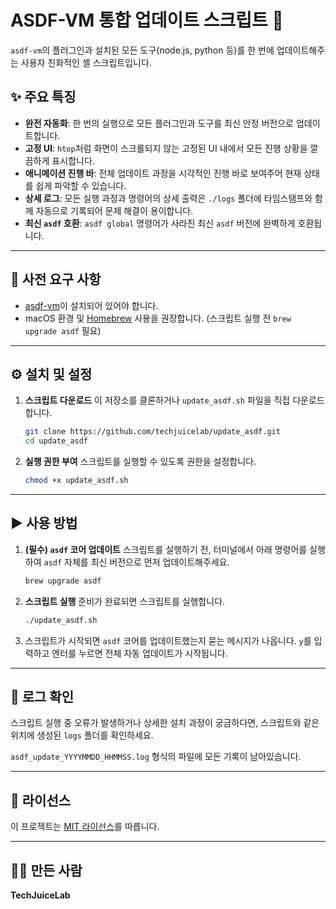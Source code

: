 # ASDF-VM 통합 업데이트 스크립트 🚀

`asdf-vm`의 플러그인과 설치된 모든 도구(node.js, python 등)를 한 번에 업데이트해주는 사용자 친화적인 셸 스크립트입니다.


## ✨ 주요 특징

  - **완전 자동화**: 한 번의 실행으로 모든 플러그인과 도구를 최신 안정 버전으로 업데이트합니다.
  - **고정 UI**: `htop`처럼 화면이 스크롤되지 않는 고정된 UI 내에서 모든 진행 상황을 깔끔하게 표시합니다.
  - **애니메이션 진행 바**: 전체 업데이트 과정을 시각적인 진행 바로 보여주어 현재 상태를 쉽게 파악할 수 있습니다.
  - **상세 로그**: 모든 실행 과정과 명령어의 상세 출력은 `./logs` 폴더에 타임스탬프와 함께 자동으로 기록되어 문제 해결이 용이합니다.
  - **최신 `asdf` 호환**: `asdf global` 명령어가 사라진 최신 `asdf` 버전에 완벽하게 호환됩니다.

-----

## 🔧 사전 요구 사항

  - [asdf-vm](https://asdf-vm.com/)이 설치되어 있어야 합니다.
  - macOS 환경 및 [Homebrew](https://brew.sh/) 사용을 권장합니다. (스크립트 실행 전 `brew upgrade asdf` 필요)

-----

## ⚙️ 설치 및 설정

1.  **스크립트 다운로드**
    이 저장소를 클론하거나 `update_asdf.sh` 파일을 직접 다운로드합니다.

    ```bash
    git clone https://github.com/techjuicelab/update_asdf.git
    cd update_asdf
    ```

2.  **실행 권한 부여**
    스크립트를 실행할 수 있도록 권한을 설정합니다.

    ```bash
    chmod +x update_asdf.sh
    ```

-----

## ▶️ 사용 방법

1.  **(필수) `asdf` 코어 업데이트**
    스크립트를 실행하기 전, 터미널에서 아래 명령어를 실행하여 `asdf` 자체를 최신 버전으로 먼저 업데이트해주세요.

    ```bash
    brew upgrade asdf
    ```

2.  **스크립트 실행**
    준비가 완료되면 스크립트를 실행합니다.

    ```bash
    ./update_asdf.sh
    ```

3.  스크립트가 시작되면 `asdf` 코어를 업데이트했는지 묻는 메시지가 나옵니다. `y`를 입력하고 엔터를 누르면 전체 자동 업데이트가 시작됩니다.

-----

## 📜 로그 확인

스크립트 실행 중 오류가 발생하거나 상세한 설치 과정이 궁금하다면, 스크립트와 같은 위치에 생성된 `logs` 폴더를 확인하세요.

`asdf_update_YYYYMMDD_HHMMSS.log` 형식의 파일에 모든 기록이 남아있습니다.

-----

## 📄 라이선스

이 프로젝트는 [MIT 라이선스](https://www.google.com/search?q=LICENSE)를 따릅니다.

-----

## 🧑‍💻 만든 사람

**TechJuiceLab**

